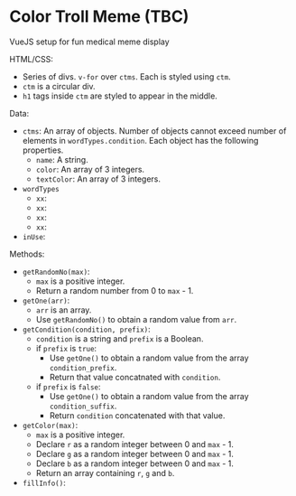 # Color Troll Meme (TBC)
VueJS setup for fun medical meme display

HTML/CSS:
- Series of divs. `v-for` over `ctms`. Each is styled using `ctm`.
- `ctm` is a circular div.
- `h1` tags inside `ctm` are styled to appear in the middle.

Data:
- `ctms`: An array of objects. Number of objects cannot exceed number of elements in `wordTypes.condition`. Each object has the following properties.
  - `name`: A string.
  - `color`: An array of 3 integers.
  - `textColor`: An array of 3 integers.
- `wordTypes`
  - `xx`:
  - `xx`:
  - `xx`:
  - `xx`:
- `inUse`:

Methods:
- `getRandomNo(max)`:
  - `max` is a positive integer.
  - Return a random number from 0 to `max` - 1.
- `getOne(arr)`:
  - `arr` is an array.
  - Use `getRandomNo()` to obtain a random value from `arr`.
- `getCondition(condition, prefix)`:
  - `condition` is a string and `prefix` is a Boolean.
  - if `prefix` is `true`:
    - Use `getOne()` to obtain a random value from the array `condition_prefix`.
    - Return that value concatnated with `condition`.
  - if `prefix` is `false`:
    - Use `getOne()` to obtain a random value from the array `condition_suffix`.
    - Return `condition` concatenated with that value.
- `getColor(max)`:
  - `max` is a positive integer.
  - Declare `r` as a random integer between 0 and `max` - 1.
  - Declare `g` as a random integer between 0 and `max` - 1.
  - Declare `b` as a random integer between 0 and `max` - 1.
  - Return an array containing `r`, `g` and `b`.
- `fillInfo()`: 
